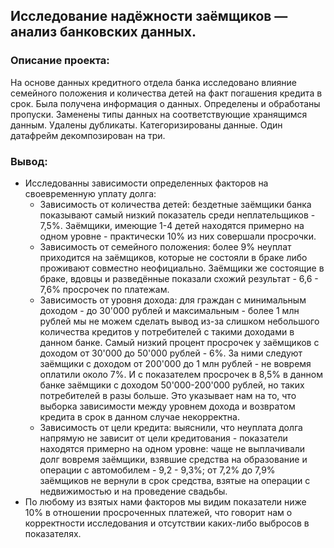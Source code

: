 ## Исследование надёжности заёмщиков — анализ банковских данных.
### Описание проекта:
На основе данных кредитного отдела банка исследовано влияние семейного положения и количества детей на факт погашения кредита в срок. Была получена информация о данных. Определены и обработаны пропуски. Заменены типы данных на соответствующие хранящимся данным. Удалены дубликаты. Категоризированы данные. Один датафрейм декомпозирован на три.

### Вывод:

- Исследованны зависимости определенных факторов на своевременную уплату долга:
    - Зависимость от количества детей: бездетные заёмщики банка показывают самый низкий показатель среди неплательщиков - 7,5%. Заёмщики, имеющие 1-4 детей находятся примерно на одном уровне - практически 10% из них совершали просрочки.
    - Зависимость от семейного положения: более 9% неуплат приходится на заёмщиков, которые не состояли в браке либо проживают совместно неофициально. Заёмщики же состоящие в браке, вдовцы и разведённые показали схожий результат - 6,6 - 7,6% просрочек по платежам.
    - Зависимость от уровня дохода: для граждан с минимальным доходом - до 30'000 рублей и максимальным - более 1 млн рублей мы не можем сделать вывод из-за слишком небольшого количества кредитов у потребителей с такими доходами в данном банке. Самый низкий процент просрочек у заёмщиков с доходом от 30'000 до 50'000 рублей - 6%. За ними следуют заёмщики с доходом от 200'000 до 1 млн рублей - не вовремя оплатили около 7%. И с показателем просрочек в 8,5% в данном банке заёмщики с доходом 50'000-200'000 рублей, но таких потребителей в разы больше. Это указывает нам на то, что выборка зависимости между уровнем дохода и возвратом кредита в срок в данном случае некорректна.
    - Зависимость от цели кредита: выяснили, что неуплата долга напрямую не зависит от цели кредитования - показатели находятся примерно на одном уровне: чаще не выплачивали долг вовремя заёмщики, взявшие средства на образование и операции с автомобилем - 9,2 - 9,3%; от 7,2% до 7,9% заёмщиков не вернули в срок средства, взятые на операции с недвижимостью и на проведение свадьбы.
- По любому из взятых нами факторов мы видим показатели ниже 10% в отношении просроченных платежей, что говорит нам о корректности исследования и отсутствии каких-либо выбросов в показателях.
